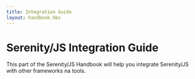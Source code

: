 ```yaml
---
title: Integration Guide
layout: handbook.hbs
---
```

# Serenity/JS Integration Guide

This part of the Serenity/JS Handbook will help you integrate Serenity/JS with other frameworks na tools.

